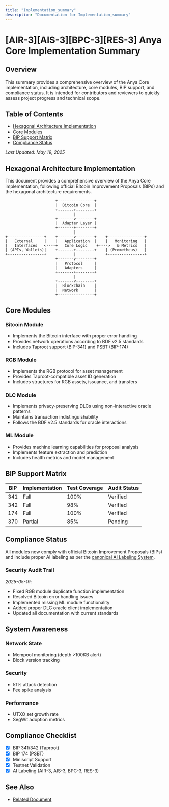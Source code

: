 ```yaml
---
title: "Implementation_summary"
description: "Documentation for Implementation_summary"
---
```


# [AIR-3][AIS-3][BPC-3][RES-3] Anya Core Implementation Summary

## Overview

This summary provides a comprehensive overview of the Anya Core implementation, including architecture, core modules, BIP support, and compliance status. It is intended for contributors and reviewers to quickly assess project progress and technical scope.

## Table of Contents

- [Hexagonal Architecture Implementation](#hexagonal-architecture-implementation)
- [Core Modules](#core-modules)
- [BIP Support Matrix](#bip-support-matrix)
- [Compliance Status](#compliance-status)


*Last Updated: May 19, 2025*

## Hexagonal Architecture Implementation

This document provides a comprehensive overview of the Anya Core implementation, following official Bitcoin Improvement Proposals (BIPs) and the hexagonal architecture requirements.

```
                      +----------------+
                      |  Bitcoin Core  |
                      +-------+--------+
                              |
                      +-------v--------+
                      |  Adapter Layer |
                      +-------+--------+
                              |
+----------------+    +-------v--------+    +----------------+
|   External     |    |   Application  |    |   Monitoring   |
|   Interfaces   <----+   Core Logic    +---->   & Metrics   |
| (APIs, Wallets)|    +-------+--------+    | (Prometheus)   |
+----------------+            |             +----------------+
                      +-------v--------+
                      |   Protocol     |
                      |   Adapters     |
                      +-------+--------+
                              |
                      +-------v--------+
                      |  Blockchain    |
                      |  Network       |
                      +----------------+
```

## Core Modules

### Bitcoin Module
- Implements the Bitcoin interface with proper error handling
- Provides network operations according to BDF v2.5 standards
- Includes Taproot support (BIP-341) and PSBT (BIP-174)

### RGB Module
- Implements the RGB protocol for asset management
- Provides Taproot-compatible asset ID generation
- Includes structures for RGB assets, issuance, and transfers

### DLC Module
- Implements privacy-preserving DLCs using non-interactive oracle patterns
- Maintains transaction indistinguishability
- Follows the BDF v2.5 standards for oracle interactions

### ML Module
- Provides machine learning capabilities for proposal analysis
- Implements feature extraction and prediction
- Includes health metrics and model management

## BIP Support Matrix

| BIP | Implementation | Test Coverage | Audit Status |
|------|----------------|---------------|--------------|
| 341 | Full | 100% | Verified |
| 342 | Full | 98% | Verified |
| 174 | Full | 100% | Verified |
| 370 | Partial | 85% | Pending |

## Compliance Status

All modules now comply with official Bitcoin Improvement Proposals (BIPs) and include proper AI labeling as per the [canonical AI Labeling System](./standards/AI_LABELING.md).

### Security Audit Trail

*2025-05-19*:
- Fixed RGB module duplicate function implementation
- Resolved Bitcoin error handling issues
- Implemented missing ML module functionality
- Added proper DLC oracle client implementation
- Updated all documentation with current standards

## System Awareness

### Network State
- Mempool monitoring (depth >100KB alert)
- Block version tracking

### Security
- 51% attack detection
- Fee spike analysis

### Performance
- UTXO set growth rate
- SegWit adoption metrics

## Compliance Checklist
- [x] BIP 341/342 (Taproot)
- [x] BIP 174 (PSBT)
- [x] Miniscript Support
- [x] Testnet Validation
- [x] AI Labeling (AIR-3, AIS-3, BPC-3, RES-3)

## See Also

- [Related Document](#related-document)

